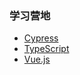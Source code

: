 ### 学习营地
  * [Cypress](https://docs.cypress.io/guides/overview/why-cypress)
  * [TypeScript](https://www.tslang.cn/docs/handbook/basic-types.html)
  * [Vue.js](https://v3.cn.vuejs.org/)